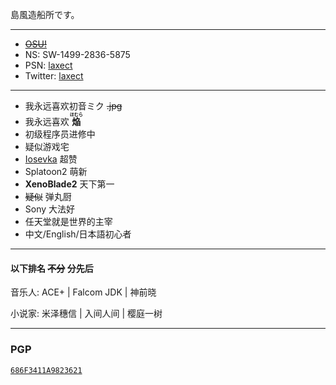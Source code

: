 島風造船所です。

---

+ [~~OSU!~~](https://osu.ppy.sh/users/6428299)
+ NS: SW-1499-2836-5875
+ PSN: [laxect](https://psnine.com/psnid/laxect)
+ Twitter: [laxect](https://twitter.com/laxect)

---

+ 我永远喜欢初音ミク ~~.jpg~~
+ 我永远喜欢 **<ruby>焔<rt>ほむら</rt></ruby>**
+ 初级程序员进修中
+ 疑似游戏宅
+ [Iosevka](https://github.com/be5invis/Iosevka) 超赞
+ Splatoon2 萌新
+ **XenoBlade2** 天下第一
+ ~~疑似~~ 弹丸厨
+ Sony 大法好
+ 任天堂就是世界的主宰
+ 中文/English/日本語初心者

---

#### 以下排名 ~~不分~~ 分先后

音乐人: ACE+ | Falcom JDK | 神前晓

小说家: 米泽穗信 | 入间人间 | 樱庭一树

---

### PGP

[`686F3411A9823621`](http://keyserver.ubuntu.com/pks/lookup?op=get&search=0xc26bce774cc866acde9b127c686f3411a9823621)

